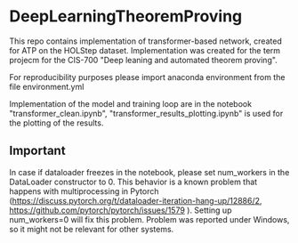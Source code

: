 # DeepLearningTheoremProving
This repo contains implementation of transformer-based network, created for ATP on the HOLStep dataset.
Implementation was created for the term projecm for the CIS-700 "Deep leaning and automated theorem proving".

For reproducibility purposes please import anaconda environment from the file environment.yml

Implementation of the model and training loop are in the notebook "transformer_clean.ipynb", "transformer_results_plotting.ipynb" is used for the plotting of the results. 

## Important
In case if dataloader freezes in the notebook, please set num_workers in the DataLoader constructor to 0. This behavior is a known problem that happens with multiprocessing in Pytorch (https://discuss.pytorch.org/t/dataloader-iteration-hang-up/12886/2, https://github.com/pytorch/pytorch/issues/1579 ). Setting up num_workers=0 will fix this problem. Problem was reported under Windows, so it might not be relevant for other systems.
